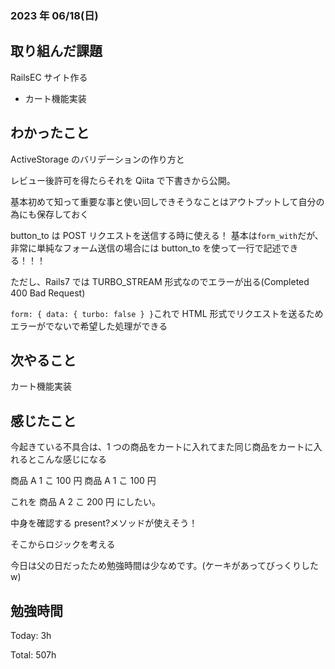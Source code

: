 ### 2023 年 06/18(日)

## 取り組んだ課題

RailsEC サイト作る

- カート機能実装

## わかったこと

ActiveStorage のバリデーションの作り方と

レビュー後許可を得たらそれを Qiita で下書きから公開。

基本初めて知って重要な事と使い回しできそうなことはアウトプットして自分の為にも保存しておく

button_to は POST リクエストを送信する時に使える！
基本は`form_with`だが、非常に単純なフォーム送信の場合には button_to を使って一行で記述できる！！！

ただし、Rails7 では TURBO_STREAM 形式なのでエラーが出る(Completed 400 Bad Request)

`form: { data: { turbo: false } }`これで HTML 形式でリクエストを送るためエラーがでないで希望した処理ができる

## 次やること

カート機能実装

## 感じたこと

今起きている不具合は、1 つの商品をカートに入れてまた同じ商品をカートに入れるとこんな感じになる

商品 A 1 こ 100 円
商品 A 1 こ 100 円

これを
商品 A 2 こ 200 円
にしたい。

中身を確認する present?メソッドが使えそう！

そこからロジックを考える

今日は父の日だったため勉強時間は少なめです。(ケーキがあってびっくりした w)

## 勉強時間

Today: 3h

Total: 507h
